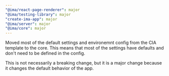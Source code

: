 ```yaml
---
"@ima/react-page-renderer": major
"@ima/testing-library": major
"create-ima-app": major
"@ima/server": major
"@ima/core": major
---
```


Moved most of the default settings and environemnt config from the CIA template to the core. This means that most of the settings have defaults and don't need to be defined in the config.

This is not necessarily a breaking change, but it is a major change because it changes the default behavior of the app.
